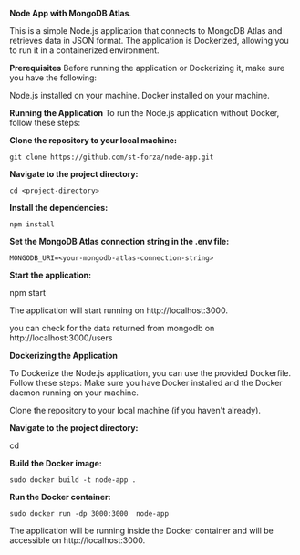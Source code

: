 **Node App with MongoDB Atlas**.

This is a simple Node.js application that connects to MongoDB Atlas and retrieves data in JSON format. The application is Dockerized, allowing you to run it in a containerized environment.

**Prerequisites**
Before running the application or Dockerizing it, make sure you have the following:

Node.js installed on your machine.
Docker installed on your machine.

**Running the Application**
To run the Node.js application without Docker, follow these steps:

**Clone the repository to your local machine:**

    git clone https://github.com/st-forza/node-app.git

**Navigate to the project directory:**

    cd <project-directory>

**Install the dependencies:**

    npm install

**Set the MongoDB Atlas connection string in the .env file:**

    MONGODB_URI=<your-mongodb-atlas-connection-string>

**Start the application:**

npm start

The application will start running on http://localhost:3000.

you can check for the data returned from mongodb on http://localhost:3000/users

**Dockerizing the Application**

To Dockerize the Node.js application, you can use the provided Dockerfile. Follow these steps:
Make sure you have Docker installed and the Docker daemon running on your machine.

Clone the repository to your local machine (if you haven't already).

**Navigate to the project directory:**

cd <project-directory>

**Build the Docker image:**

    sudo docker build -t node-app .

**Run the Docker container:**

    sudo docker run -dp 3000:3000  node-app

The application will be running inside the Docker container and will be accessible on http://localhost:3000.


